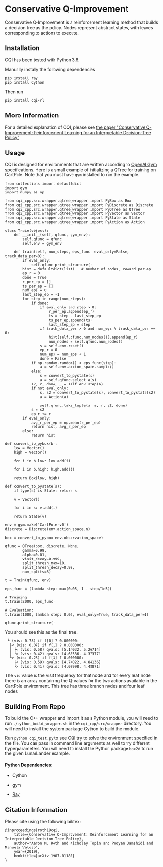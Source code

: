 # Conservative Q-Improvement

Conservative Q-Improvement is a reinforcement learning method that builds a decision tree as the policy.  Nodes represent abstract states, with leaves corresponding to actions to execute.

## Installation

CQI has been tested with Python 3.6.

Manually instally the following dependencies

    pip install ray
    pip install Cython

Then run

    pip install cqi-rl

## More Information

For a detailed explanation of CQI, please see [the paper "Conservative Q-Improvement: Reinforcement Learning for an Interpretable Decision-Tree Policy"](https://arxiv.org/abs/1907.01180)

## Usage

CQI is designed for environments that are written according to [OpenAI Gym](https://gym.openai.com/) specifications. 
Here is a small example of initializing a QTree for training on CartPole. Note that you must have `gym` installed to run the example.

    from collections import defaultdict
    import gym
    import numpy as np

    from cqi_cpp.src.wrapper.qtree_wrapper import PyBox as Box
    from cqi_cpp.src.wrapper.qtree_wrapper import PyDiscrete as Discrete
    from cqi_cpp.src.wrapper.qtree_wrapper import PyQTree as QTree
    from cqi_cpp.src.wrapper.qtree_wrapper import PyVector as Vector
    from cqi_cpp.src.wrapper.qtree_wrapper import PyState as State
    from cqi_cpp.src.wrapper.qtree_wrapper import PyAction as Action

    class Train(object):
        def __init__(self, qfunc, gym_env):
            self.qfunc = qfunc
            self.env = gym_env

        def train(self, num_steps, eps_func, eval_only=False, track_data_per=0):
            if eval_only:
                self.qfunc.print_structure()
            hist = defaultdict(list)   # number of nodes, reward per ep
            ep_r = 0
            done = True
            r_per_ep = []
            ts_per_ep = []
            num_eps = 0
            last_step_ep = -1
            for step in range(num_steps):
                if done:
                    if eval_only and step > 0:
                        r_per_ep.append(ep_r)
                        ts = step - last_step_ep
                        ts_per_ep.append(ts)
                        last_step_ep = step
                    if track_data_per > 0 and num_eps % track_data_per == 0:
                        hist[self.qfunc.num_nodes()].append(ep_r)
                        num_nodes = self.qfunc.num_nodes()
                    s = self.env.reset()
                    ep_r = 0
                    num_eps = num_eps + 1
                    done = False
                if np.random.random() < eps_func(step):
                    a = self.env.action_space.sample()
                else:
                    s = convert_to_pystate(s)
                    a = self.qfunc.select_a(s)
                s2, r, done, _ = self.env.step(a)
                if not eval_only:
                    s, s2 = convert_to_pystate(s), convert_to_pystate(s2)
                    a = Action(a)

                    self.qfunc.take_tuple(s, a, r, s2, done)
                s = s2
                ep_r += r
            if eval_only:
                avg_r_per_ep = np.mean(r_per_ep)
                return hist, avg_r_per_ep
            else:
                return hist

    def convert_to_pybox(b):
        low = Vector()
        high = Vector()

        for i in b.low: low.add(i)

        for i in b.high: high.add(i)

        return Box(low, high)

    def convert_to_pystate(s):
        if type(s) is State: return s

        v = Vector()

        for i in s: v.add(i)

        return State(v)

    env = gym.make('CartPole-v0')
    discrete = Discrete(env.action_space.n)

    box = convert_to_pybox(env.observation_space)

    qfunc = QTree(box, discrete, None, 
            gamma=0.99, 
            alpha=0.01, 
            visit_decay=0.999, 
            split_thresh_max=10, 
            split_thresh_decay=0.99, 
            num_splits=3)

    t = Train(qfunc, env)

    eps_func = (lambda step: max(0.05, 1 - step/1e5))

    # Training
    t.train(2000, eps_func)

    # Evaluation:
    t.train(1000, lambda step: 0.05, eval_only=True, track_data_per=1)

    qfunc.print_structure()

You should see this as the final tree.
    
     └ (vis: 0.73) if f[0] ? 0.000000:
      ├< (vis: 0.07) if f[1] ? 0.000000:
      │ ├< (vis: 0.58) qvals: [5.14032, 5.26714]
      │ └> (vis: 0.42) qvals: [4.68586, 4.37377]
      └> (vis: 0.28) if f[3] ? 0.000000:
        ├< (vis: 0.59) qvals: [4.74022, 4.84136]
        └> (vis: 0.41) qvals: [4.09998, 4.48871]

The `vis` value is the visit frequency for that node and for every leaf node there is an array containing the Q-values for the two actions available in the CartPole environment. This tree has three branch nodes and four leaf nodes.     
## Building From Repo
To build the C++ wrapper and import it as a Python module, you will need to run `./cython_build_wrapper.sh` in the `cqi_cpp/src/wrapper` directory. You will need to install the system package Cython to build the module.

Run `python cqi_test.py` to see CQI try to solve the environment specified in the file. You can pass in command line
arguments as well to try different hyperparameters. You will need to install the Python package `box2d` to run the given LunarLander example.

#### Python Dependencies:

* Cython

* gym

* [Ray](https://github.com/ray-project/ray)

## Citation Information

Please cite using the following bibtex:

```
@inproceedings(roth19cqi,
    title={Conservative Q-Improvement: Reinforcement Learning for an
Interpretable Decision-Tree Policy},
    author="Aaron M. Roth and Nicholay Topin and Pooyan Jamshidi and Manuela Veloso",
    year={2019},
    booktitle={arXiv 1907.01180}
}
```

<!-- > Aaron M. Roth, Nicholay Topin, Pooyan Jamshidi, and Manuela Veloso.  Conservative Q-improvement:  Reinforcement Learning for an Interpretable Decision-Tree Policy.  In _arXiv 1907.01180_, 2019. -->

